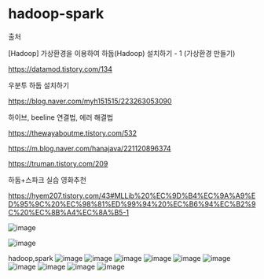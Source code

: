 # hadoop-spark

출처 

[Hadoop] 가상환경을 이용하여 하둡(Hadoop) 설치하기 - 1 (가상환경 만들기) 

https://datamod.tistory.com/134

우분투 하둡 설치하기 

https://blog.naver.com/myh151515/223263053090

하이브, beeline 연결법, 에러 해결법 

https://thewayaboutme.tistory.com/532 

https://m.blog.naver.com/hanajava/221120896374 

https://truman.tistory.com/209

하둡+스파크 실습 영화추천 

https://hyem207.tistory.com/43#MLLib%20%EC%9D%B4%EC%9A%A9%ED%95%9C%20%EC%98%81%ED%99%94%20%EC%B6%94%EC%B2%9C%20%EC%8B%A4%EC%8A%B5-1



![image](https://github.com/user-attachments/assets/7717fdff-15ce-40fa-a197-57dcfdc6ab2d)

![image](https://github.com/user-attachments/assets/ea9452e7-4006-42a5-b42a-2b3d992398f7)



hadoop,spark
![image](https://github.com/user-attachments/assets/7a6590e0-c372-47a7-ae9e-377b480ea118)
![image](https://github.com/user-attachments/assets/bfdd362a-85e3-4c08-8498-f1d9066d5434)
![image](https://github.com/user-attachments/assets/ff7aed66-331e-4163-ab48-e2c45817a109)
![image](https://github.com/user-attachments/assets/4ebe089b-2bcc-4d3c-a109-34f67a643358)
![image](https://github.com/user-attachments/assets/f253309f-0016-4491-9a6e-d52bf670c329)
![image](https://github.com/user-attachments/assets/5faffd03-2f47-4343-a714-4eda43881b08)
![image](https://github.com/user-attachments/assets/f06d1cb6-117f-4207-92de-e862deb0a4a6)
![image](https://github.com/user-attachments/assets/2002f450-2cc2-4492-888a-dc4f54aeccba)
![image](https://github.com/user-attachments/assets/4b177bea-1a13-49f2-904f-0ebabbc71404)
![image](https://github.com/user-attachments/assets/80d346c4-96b5-4e2e-96e3-ef08e79b3126)
 
 
